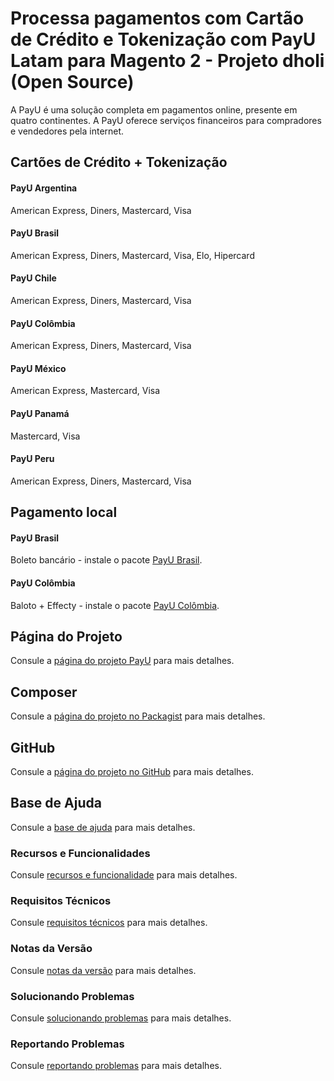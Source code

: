 # Processa pagamentos com Cartão de Crédito e Tokenização com PayU Latam para Magento 2 - Projeto dholi (Open Source)

A PayU é uma solução completa em pagamentos online, presente em quatro continentes. A PayU oferece serviços financeiros para compradores e vendedores pela internet.

## Cartões de Crédito + Tokenização

#### PayU Argentina
American Express, Diners, Mastercard, Visa

#### PayU Brasil
American Express, Diners, Mastercard, Visa, Elo, Hipercard

#### PayU Chile
American Express, Diners, Mastercard, Visa

#### PayU Colômbia
American Express, Diners, Mastercard, Visa

#### PayU México
American Express, Mastercard, Visa

#### PayU Panamá
Mastercard, Visa

#### PayU Peru
American Express, Diners, Mastercard, Visa

## Pagamento local

#### PayU Brasil
Boleto bancário - instale o pacote [PayU Brasil](https://packagist.org/packages/dholi/module-dholi-payu-br).

#### PayU Colômbia
Baloto + Effecty - instale o pacote [PayU Colômbia](https://packagist.org/packages/dholi/module-dholi-payu-co).


## Página do Projeto
Consule a [página do projeto PayU](https://www.dholi.dev/payu) para mais detalhes.

## Composer
Consule a [página do projeto no Packagist](https://packagist.org/packages/dholi/module-dholi-payu) para mais detalhes.

## GitHub
Consule a [página do projeto no GitHub](https://github.com/dholidev/module-dholi-payu-mirror) para mais detalhes.

## Base de Ajuda
Consule a [base de ajuda](https://docs.dholi.dev/payu) para mais detalhes.

### Recursos e Funcionalidades
Consule [recursos e funcionalidade](https://docs.dholi.dev/payu) para mais detalhes.

### Requisitos Técnicos
Consule [requisitos técnicos](https://docs.dholi.dev/payu) para mais detalhes.

### Notas da Versão
Consule [notas da versão](https://github.com/dholidev/module-dholi-payu-mirror/blob/master/CHANGELOG.md) para mais detalhes.

### Solucionando Problemas
Consule [solucionando problemas](https://docs.dholi.dev/payu/solucionando-problemas) para mais detalhes.

### Reportando Problemas
Consule [reportando problemas](https://docs.dholi.dev/payu/reportando-problemas) para mais detalhes.
